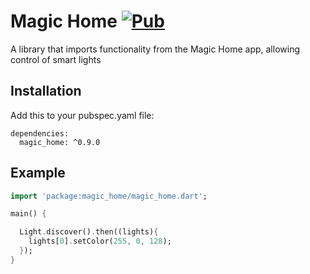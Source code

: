 # Magic Home [![Pub](https://img.shields.io/badge/Pub-0.9.0-brightgreen.svg)](https://pub.dev/packages/magic_home)

A library that imports functionality from the Magic Home app, allowing control of smart lights

## Installation

Add this to your pubspec.yaml file:
```
dependencies:
  magic_home: ^0.9.0
```


## Example

```dart
import 'package:magic_home/magic_home.dart';

main() {

  Light.discover().then((lights){
    lights[0].setColor(255, 0, 128);
  });
}
```
